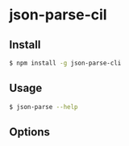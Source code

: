 # json-parse-cil

## Install

```sh
$ npm install -g json-parse-cli
```

## Usage

```sh
$ json-parse --help
```

## Options


